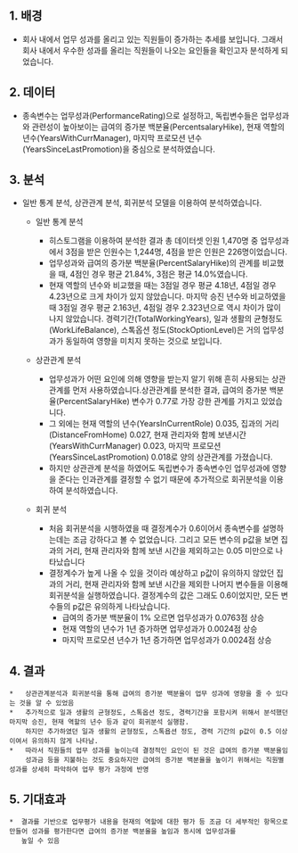 ## **1. 배경**
*   회사 내에서 업무 성과를 올리고 있는 직원들이 증가하는 추세를 보입니다. 그래서 회사 내에서 우수한 성과를 올리는 직원들이 나오는 요인들을 확인고자 분석하게 되었습니다.

## **2. 데이터**
*  종속변수는 업무성과(PerformanceRating)으로 설정하고, 독립변수들은 업무성과와 관련성이 높아보이는 급여의 증가분 백분율(PercentsalaryHike), 현재 역할의 년수(YearsWithCurrManager), 마지막 프로모션 년수(YearsSinceLastPromotion)을 중심으로 분석하였습니다.

## **3. 분석**
*  일반 통계 분석, 상관관계 분석, 회귀분석 모델을 이용하여 분석하였습니다.

     * 일반 통계 분석
       - 히스토그램을 이용하여 분석한 결과 총 데이터셋 인원 1,470명 중 업무성과에서 3점을 받은 인원수는 1,244명, 4점을 받은 인원은 226명이었습니다.
       - 업무성과와 급여의 증가분 백분율(PercentSalaryHike)의 관계를 비교했을 때, 4점인 경우 평균 21.84%, 3점은 평균 14.0%였습니다.
       - 현재 역할의 년수와 비교했을 때는 3점일 경우 평균 4.18년, 4점일 경우 4.23년으로 크게 차이가 있지 않았습니다. 
         마지막 승진 년수와 비교하였을 때 3점일 경우 평균 2.163년, 4점일 경우 2.323년으로 역시 차이가 많이 나지 않았습니다.
         경력기간(TotalWorkingYears), 일과 생활의 균형정도(WorkLifeBalance), 스톡옵션 정도(StockOptionLevel)은 거의 업무성과가
         동일하여 영향을 미치지 못하는 것으로 보입니다.
  
     * 상관관계 분석
       - 업무성과가 어떤 요인에 의해 영향을 받는지 알기 위해 흔히 사용되는 상관관계를 먼저 사용하였습니다.상관관계를 분석한 결과,
         급여의 증가분 백분율(PercentSalaryHike) 변수가 0.77로 가장 강한 관계를 가지고 있었습니다.
       - 그 외에는 현재 역할의 년수(YearsInCurrentRole) 0.035, 집과의 거리(DistanceFromHome) 0.027,
         현재 관리자와 함께 보낸시간(YearsWithCurrManager) 0.023, 마지막 프로모션(YearsSinceLastPromotion) 0.018로 양의 상관관계를 가졌습니다.
       - 하지만 상관관계 분석을 하였어도 독립변수가 종속변수인 업무성과에 영향을 준다는 인과관계를 결정할 수 없기 때문에 추가적으로 회귀분석을 이용하여 분석하였습니다.
  
     *  회귀 분석
        - 처음 회귀분석을 시행하였을 때 결정계수가 0.6이어서 종속변수를 설명하는데는 조금 강하다고 볼 수 없었습니다.
          그리고 모든 변수의 p값을 보면 집과의 거리, 현재 관리자와 함께 보낸 시간을 제외하고는 0.05 미만으로 나타났습니다
        - 결정계수가 높게 나올 수 있을 것이라 예상하고 p값이 유의하지 않았던 집과의 거리, 현재 관리자와 함께 보낸 시간을 제외한 나머지 변수들을 이용해 회귀분석을 실행하였습니다.
          결정계수의 값은 그래도 0.6이었지만, 모든 변수들의 p값은 유의하게 나타났습니다.
          + 급여의 증가분 백분율이 1% 오르면 업무성과가 0.0763점 상승
          + 현재 역할의 년수가 1년 증가하면 업무성과가 0.0024점 상승
          + 마지막 프로모션 년수가 1년 증가하면 업무성과가 0.0024점 상승

## **4. 결과**
    *   상관관계분석과 회귀분석을 통해 급여의 증가분 백분율이 업무 성과에 영향을 줄 수 있다는 것을 알 수 있었음
    *   추가적으로 일과 생활의 균형정도, 스톡옵션 정도, 경력기간을 포함시켜 위해서 분석했던 마지막 승진, 현재 역할의 년수 등과 같이 회귀분석 실행함. 
        하지만 추가하였던 일과 생활의 균형정도, 스톡욥션 정도, 경력 기간의 p값이 0.5 이상이여서 유의하지 않게 나타남.
    *   따라서 직원들의 업무 성과를 높이는데 결정적인 요인이 된 것은 급여의 증가분 백분율임
        성과금 등을 지불하는 것도 중요하지만 급여의 증가분 백분율을 높이기 위해서는 직원별 성과를 상세히 파악하여 업무 평가 과정에 반영


## **5. 기대효과**
    *  결과를 기반으로 업무평가 내용을 현재의 역할에 대한 평가 등 조금 더 세부적인 항목으로 만들어 성과를 평가한다면 급여의 증가분 백분율을 높임과 동시에 업무성과를
       높일 수 있음
